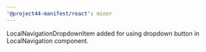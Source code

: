 ```yaml
---
'@project44-manifest/react': minor
---
```


LocalNavigationDropdownItem added for using dropdown button in LocalNavigation component.
